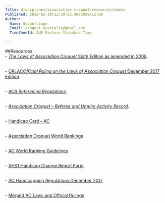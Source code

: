 ```yaml
---
Title: disciplines/association croquet/resources/index
Published: 2018-02-19T12:39:52.4976059+11:00
Author:
  Name: Susan Linge
  Email: croquet.australia@gmail.com
  TimeZoneId: AUS Eastern Standard Time

---
```

##Resources
<br/>- [*The Laws of Association Croquet* Sixth Edition as amended in 2008](https://www.croquet.org.uk/?p=games/association/laws/6th/laws6th).

<br/>- [ORLAC*Official Ruling on the Laws of Association Croquet* December 2017 Edition](https://www.croquet.org.uk/?p=games/association/laws/6th/orlac).

<br/>- [*ACA Refereeing Regulations*](/aca-refereeing-regulations-october-2015.pdf).

<br/>- [*Association Croquet – Referee and Umpire Activity Record*](resources/referee-umpire-activity-record-version-4.pdf).

<br/>- [Handicap Card – AC](/ac-handicap-card.PDF)

<br/>- [Association Croquet World Rankings](http://butedock.demon.co.uk/cgs/rank.php)

<br/>- [AC World Ranking Guidelines](/disciplines/association-croquet/resources/ac-world-ranking-guidelines.pdf)

<br/>- [AHS1 Handicap Change Report Form](/disciplines/association-croquet/resources/ahs1-handicap-change-report-form.pdf)

<br/>- [AC Handicapping Regulations December 2017](/disciplines/association-croquet/resources/handicapping-regulations-ac-december-2017-.pdf)

<br/>- [Merged AC Laws and Official Rulings](/laws-and-orlc-merged.pdf)